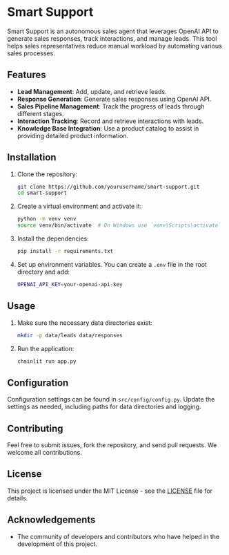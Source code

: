 # Smart Support

Smart Support is an autonomous sales agent that leverages OpenAI API to generate sales responses, track interactions, and manage leads. This tool helps sales representatives reduce manual workload by automating various sales processes.

## Features

- **Lead Management**: Add, update, and retrieve leads.
- **Response Generation**: Generate sales responses using OpenAI API.
- **Sales Pipeline Management**: Track the progress of leads through different stages.
- **Interaction Tracking**: Record and retrieve interactions with leads.
- **Knowledge Base Integration**: Use a product catalog to assist in providing detailed product information.

## Installation

1. Clone the repository:

    ```sh
    git clone https://github.com/yourusername/smart-support.git
    cd smart-support
    ```

2. Create a virtual environment and activate it:

    ```sh
    python -m venv venv
    source venv/bin/activate  # On Windows use `venv\Scripts\activate`
    ```

3. Install the dependencies:

    ```sh
    pip install -r requirements.txt
    ```

4. Set up environment variables. You can create a `.env` file in the root directory and add:

    ```sh
    OPENAI_API_KEY=your-openai-api-key
    ```

## Usage

1. Make sure the necessary data directories exist:

    ```sh
    mkdir -p data/leads data/responses
    ```

2. Run the application:

    ```sh
    chainlit run app.py
    ```


## Configuration

Configuration settings can be found in `src/config/config.py`. Update the settings as needed, including paths for data directories and logging.

## Contributing

Feel free to submit issues, fork the repository, and send pull requests. We welcome all contributions.

## License

This project is licensed under the MIT License - see the [LICENSE](LICENSE) file for details.

## Acknowledgements

- The community of developers and contributors who have helped in the development of this project.

